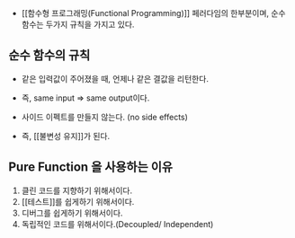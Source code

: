 - [[함수형 프로그래밍(Functional Programming)]] 페러다임의 한부분이며, 순수 함수는 두가지 규칙을 가지고 있다.


## 순수 함수의 규칙

- ﻿﻿﻿같은 입력값이 주어졌을 때, 언제나 같은 결값을 리턴한다. 
- 즉, same input => same output이다.

- 사이드 이펙트를 만들지 않는다. (no side effects)
- 즉, [[불변성 유지]]가 된다.


## Pure Function 을 사용하는 이유

1. ﻿﻿﻿클린 코드를 지향하기 위해서이다.
2. [[테스트]]를 쉽게하기 위해서이다.
3. ﻿﻿﻿디버그를 쉽게하기 위해서이다.
4. ﻿﻿﻿독립적인 코드를 위해서이다.(Decoupled/ Independent)